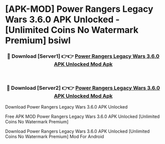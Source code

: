 # [APK-MOD] Power Rangers  Legacy Wars 3.6.0 APK Unlocked - [Unlimited Coins No Watermark Premium] bsiwl



<div align="center">
<h3>🔴 Download [Server1] 👉👉 <a href="https://momento.my/?title=Power_Rangers__Legacy_Wars_3.6.0_APK_Unlocked">Power Rangers  Legacy Wars 3.6.0 APK Unlocked Mod Apk</a></h3><br>

<h3>🔴 Download [Server2] 👉👉 <a href="https://momento.my/?title=Power_Rangers__Legacy_Wars_3.6.0_APK_Unlocked">Power Rangers  Legacy Wars 3.6.0 APK Unlocked Mod Apk</a></h3>
</div>



Download Power Rangers  Legacy Wars 3.6.0 APK Unlocked 

Free APK MOD Power Rangers  Legacy Wars 3.6.0 APK Unlocked [Unlimited Coins No Watermark Premium]

Download Power Rangers  Legacy Wars 3.6.0 APK Unlocked [Unlimited Coins No Watermark Premium] Mod For Android
